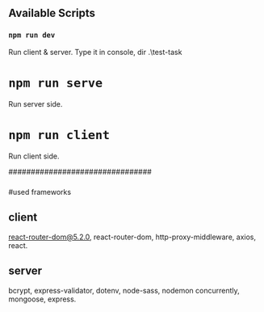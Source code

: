 ## Available Scripts


### `npm run dev`

Run client & server. Type it in console, dir .\test-task

# `npm run serve`

Run server side.

# `npm run client`

Run client side.




################################
##### 
#used frameworks

## client
react-router-dom@5.2.0, react-router-dom, http-proxy-middleware, axios, react.

## server
bcrypt, express-validator, dotenv, node-sass, nodemon concurrently, mongoose, express.
